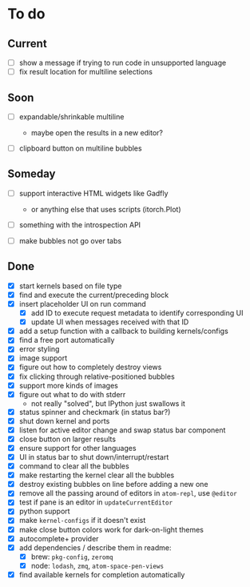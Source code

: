 # To do

## Current

- [ ] show a message if trying to run code in unsupported language
- [ ] fix result location for multiline selections

## Soon

- [ ] expandable/shrinkable multiline
    - maybe open the results in a new editor?
- [ ] clipboard button on multiline bubbles


## Someday

- [ ] support interactive HTML widgets like Gadfly
    - or anything else that uses scripts (itorch.Plot)
- [ ] something with the introspection API
- [ ] make bubbles not go over tabs


## Done
- [x] start kernels based on file type
- [x] find and execute the current/preceding block
- [x] insert placeholder UI on run command
    - [x] add ID to execute request metadata to identify corresponding UI
    - [x] update UI when messages received with that ID
- [x] add a setup function with a callback to building kernels/configs
- [x] find a free port automatically
- [x] error styling
- [x] image support
- [x] figure out how to completely destroy views
- [x] fix clicking through relative-positioned bubbles
- [x] support more kinds of images
- [x] figure out what to do with stderr
    - not really "solved", but IPython just swallows it
- [x] status spinner and checkmark (in status bar?)
- [x] shut down kernel and ports
- [x] listen for active editor change and swap status bar component
- [x] close button on larger results
- [x] ensure support for other languages
- [x] UI in status bar to shut down/interrupt/restart
- [x] command to clear all the bubbles
- [x] make restarting the kernel clear all the bubbles
- [x] destroy existing bubbles on line before adding a new one
- [x] remove all the passing around of editors in `atom-repl`, use `@editor`
- [x] test if pane is an editor in `updateCurrentEditor`
- [x] python support
- [x] make `kernel-configs` if it doesn't exist
- [x] make close button colors work for dark-on-light themes
- [x] autocomplete+ provider
- [x] add dependencies / describe them in readme:
    - [x] brew: `pkg-config`, `zeromq`
    - [x] node: `lodash`, `zmq`, `atom-space-pen-views`
- [x] find available kernels for completion automatically
